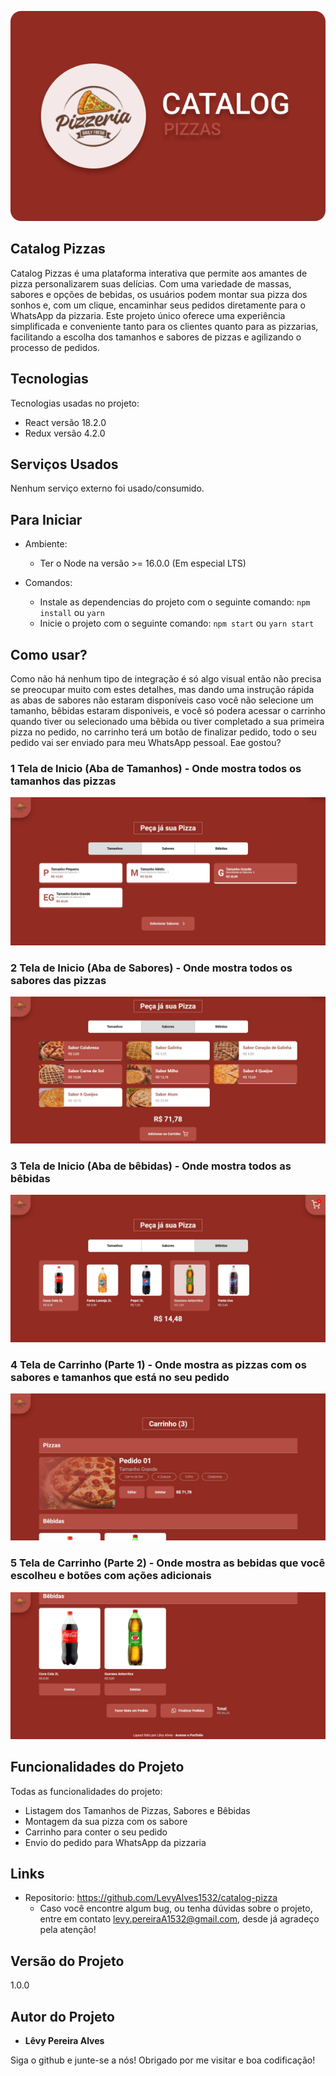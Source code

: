 ![Logo do projeto](https://github.com/LevyAlves1532/catalog-pizza/blob/master/src/assets/readme/logo.png)

## Catalog Pizzas
Catalog Pizzas é uma plataforma interativa que permite aos amantes de pizza personalizarem suas delícias. Com uma variedade de massas, sabores e opções de bebidas, os usuários podem montar sua pizza dos sonhos e, com um clique, encaminhar seus pedidos diretamente para o WhatsApp da pizzaria. Este projeto único oferece uma experiência simplificada e conveniente tanto para os clientes quanto para as pizzarias, facilitando a escolha dos tamanhos e sabores de pizzas e agilizando o processo de pedidos.

## Tecnologias

Tecnologias usadas no projeto:

  * React versão 18.2.0
  * Redux versão 4.2.0

## Serviços Usados

Nenhum serviço externo foi usado/consumido.

## Para Iniciar

  * Ambiente:
    - Ter o Node na versão >= 16.0.0 (Em especial LTS)
  
  * Comandos:
    - Instale as dependencias do projeto com o seguinte comando: `npm install` ou `yarn`
    - Inicie o projeto com o seguinte comando: `npm start` ou `yarn start`

## Como usar?

Como não há nenhum tipo de integração é só algo visual então não precisa se preocupar muito com estes detalhes, mas dando uma instrução rápida as abas de sabores não estaram disponíveis caso você não selecione um tamanho, bêbidas estaram disponiveis, e você só podera acessar o carrinho quando tiver ou selecionado uma bêbida ou tiver completado a sua primeira pizza no pedido, no carrinho terá um botão de finalizar pedido, todo o seu pedido vai ser enviado para meu WhatsApp pessoal. Eae gostou?

### 1 Tela de Inicio (Aba de Tamanhos) - Onde mostra todos os tamanhos das pizzas

![Tela de Home, Aba de Tamanhos](https://github.com/LevyAlves1532/catalog-pizza/blob/master/src/assets/readme/home.jpeg)

### 2 Tela de Inicio (Aba de Sabores) - Onde mostra todos os sabores das pizzas

![Tela de Home, Aba de Sabores](https://github.com/LevyAlves1532/catalog-pizza/blob/master/src/assets/readme/ingredients.jpeg)

### 3 Tela de Inicio (Aba de bêbidas) - Onde mostra todos as bêbidas

![Tela de Home, Aba de Bêbidas](https://github.com/LevyAlves1532/catalog-pizza/blob/master/src/assets/readme/drinks.jpeg)

### 4 Tela de Carrinho (Parte 1) - Onde mostra as pizzas com os sabores e tamanhos que está no seu pedido

![Tela de Carrinho, Parte 1](https://github.com/LevyAlves1532/catalog-pizza/blob/master/src/assets/readme/cart_one.jpeg)

### 5 Tela de Carrinho (Parte 2) - Onde mostra as bebidas que você escolheu e botões com ações adicionais

![Tela de Carrinho, Parte 2](https://github.com/LevyAlves1532/catalog-pizza/blob/master/src/assets/readme/cart_second.jpeg)

## Funcionalidades do Projeto

Todas as funcionalidades do projeto:
  - Listagem dos Tamanhos de Pizzas, Sabores e Bêbidas
  - Montagem da sua pizza com os sabore
  - Carrinho para conter o seu pedido
  - Envio do pedido para WhatsApp da pizzaria

  ## Links

* Repositorio: https://github.com/LevyAlves1532/catalog-pizza
  - Caso você encontre algum bug, ou tenha dúvidas sobre o projeto, entre em contato levy.pereiraA1532@gmail.com, desde já agradeço pela atenção!

## Versão do Projeto

1.0.0

## Autor do Projeto

* **Lêvy Pereira Alves**

Siga o github e junte-se a nós!
Obrigado por me visitar e boa codificação!
